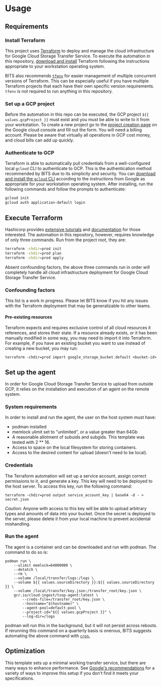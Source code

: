 # Usage

## Requirements

### Install Terraform

This project uses [Terraform](https://www.terraform.io/) to deploy
and manage the cloud infrastructure for Google Cloud Storage Transfer Service.
To execute the automation in this repository,
[download and install](https://developer.hashicorp.com/terraform/install)
Terraform following the instructions appropriate to your workstation operating
system.

BITS also recommends [`tfenv`](https://github.com/tfutils/tfenv) for easier
management of multiple concurrent versions of Terraform. This can be especially
useful if you have multiple Terraform projects that each have their own
specific version requirements. `tfenv` is not required to run anything in this
repository.

### Set up a GCP project

Before the automation in this repo can be executed, the GCP project
`${{ values.gcpProject }}` must exist and you must be able to write to it from
your workstation. To create a new project go to the
[project creation page](https://console.cloud.google.com/projectcreate) on the
Google cloud console and fill out the form. You will need a billing account.
Please be aware that virtually all operations in GCP cost money, and cloud
bills can add up quickly.

### Authenticate to GCP

Terraform is able to automatically pull credentials from a well-configured
local `gcloud` CLI to authenticate to GCP. This is the authentication method
recommended by BITS due to its simplicity and security. You can
[download and install the `gcloud` CLI](https://cloud.google.com/sdk/docs/install)
according to the instructions from Google as appropriate for your workstation
operating system. After installing, run the following commands and follow the
prompts to authenticate:

```sh
gcloud init
gcloud auth application-default login
```

## Execute Terraform

Hashicorp provides
[extensive tutorials](https://developer.hashicorp.com/terraform/tutorials/gcp-get-started/infrastructure-as-code)
and [documentation](https://developer.hashicorp.com/terraform/docs) for those
interested. The automation in this repository, however, requires knowledge of
only three commands. Run from the project root, they are:

```sh
terraform -chdir=prod init
terraform -chdir=prod plan
terraform -chdir=prod apply
```

Absent confounding factors, the above three commands run in order will
completely handle all cloud infrastructure deployment for Google Cloud Storage
Transfer Service.

### Confounding factors

This list is a work in progress. Please let BITS know if you hit
any issues with the Terraform deployment that may be generalizable to other
teams.

#### Pre-existing resources

Terraform expects and requires exclusive control of all cloud resources it
references, and stores their state. If a resource already exists, or it has
been manually modified in some way, you may need to import it into Terraform.
For example, if you have an existing bucket you want to use instead of creating
a new bucket, you may run:

```
terraform -chdir=prod import google_storage_bucket.default <bucket-id>
```

## Set up the agent

In order for Google Cloud Storage Transfer Service to upload from outside GCP,
it relies on the installation and execution of an agent on the remote system.

### System requirements

In order to install and run the agent, the user on the host system must have:

* podman installed
* memlock ulimit set to "unlimited", or a value greater than 64Gb
* A reasonable allotment of subuids and subgids. This template was tested with
  2 ** 16.
* Access to space on the local filesystem for storing containers.
* Access to the desired content for upload (doesn't need to be local).

### Credentials

The Terraform automation will set up a service account, assign correct
permissions to it, and generate a key. This key will need to be deployed to the
host server. To access this key, run the following command:

```
terraform -chdir=prod output service_account_key | base64 -d - > secret.json
```

*Caution:* Anyone with access to this key will be able to upload arbitrary
types and amounts of data into your bucket. Once the secret is deployed to the
server, please delete it from your local machine to prevent accidental
mishandling.

### Run the agent

The agent is a container and can be downloaded and run with podman. The command
to do so is:

```
podman run \
    --ulimit memlock=64000000 \
    --detatch \
    --rm \
    --volume /local/transfer/logs:/logs \
    --volume ${{ values.sourceDirectory }}:${{ values.sourceDirectory }} \
    --volume /local/transfer/key.json:/transfer_root/key.json \
    gcr.io/cloud-ingest/tsop-agent:latest \
        --creds-file=/transfer_root/key.json \
        --hostname="$(hostname)" \
        --agent-pool=default-pool \
        --project-id="${{ values.gcpProject }}" \
        --log-dir=/logs
```

podman will run this in the background, but it will not persist across reboots.
If rerunning this command on a quarterly basis is onerous, BITS suggests
automating the above command with
[`cron`.](https://www.man7.org/linux/man-pages/man5/crontab.5.html)

## Optimization

This template sets up a minimal working transfer service, but there are many
ways to enhance performance. See
[Google's recommendations](https://cloud.google.com/storage-transfer/docs/on-prem-agent-best-practices)
for a variety of ways to improve this setup if you don't find it meets your
specifications.
